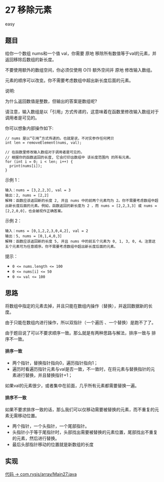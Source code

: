# 27 移除元素

easy

## 题目

给你一个数组 nums和一个值 val，你需要 原地 移除所有数值等于val的元素，并返回移除后数组的新长度。

不要使用额外的数组空间，你必须仅使用 O(1) 额外空间并 原地 修改输入数组。

元素的顺序可以改变。你不需要考虑数组中超出新长度后面的元素。



说明:

为什么返回数值是整数，但输出的答案是数组呢?

请注意，输入数组是以「引用」方式传递的，这意味着在函数里修改输入数组对于调用者是可见的。

你可以想象内部操作如下:
```
// nums 是以“引用”方式传递的。也就是说，不对实参作任何拷贝
int len = removeElement(nums, val);

// 在函数里修改输入数组对于调用者是可见的。
// 根据你的函数返回的长度, 它会打印出数组中 该长度范围内 的所有元素。
for (int i = 0; i < len; i++) {
  print(nums[i]);
}
```

示例 1：
```
输入：nums = [3,2,2,3], val = 3
输出：2, nums = [2,2]
解释：函数应该返回新的长度 2, 并且 nums 中的前两个元素均为 2。你不需要考虑数组中超出新长度后面的元素。例如，函数返回的新长度为 2 ，而 nums = [2,2,3,3] 或 nums = [2,2,0,0]，也会被视作正确答案。
```
示例 2：
```
输入：nums = [0,1,2,2,3,0,4,2], val = 2
输出：5, nums = [0,1,4,0,3]
解释：函数应该返回新的长度 5, 并且 nums 中的前五个元素为 0, 1, 3, 0, 4。注意这五个元素可为任意顺序。你不需要考虑数组中超出新长度后面的元素。
```

提示：

- `0 <= nums.length <= 100`
- `0 <= nums[i] <= 50`
- `0 <= val <= 100`

## 思路

将数组中指定的元素去掉，并且只能在数组内操作（替换），并返回数据新的长度。

由于只能在数组内进行操作，所以双指针（一个遍历 、一个替换）是跑不了了。

由于题目说了可以不要求顺序一致。那么就是有两种思路与解法，排序一致与 排序不一致。

#### 排序一致

- 两个指针，替换指针指向0，遍历指针指向1；
- 遍历时看遍历指针元素与val是否一致，不一致时，在将元素与替换指针的元素进行替换，并且替换指针+1；

如果val的元素很少，或者集中在前面，几乎所有元素都需要替换一遍。

#### 排序不一致

如果不要求排序一致的话，那么我们可以仅移动需要被替换的元素，而不重复的元素无需移动位置。

- 两个指针，一个头指针，一个尾部指针。
- 头指针小于等于尾指针时，头部找出需要被替换的元素位置，尾部找出不重复的元素，然后进行替换。
- 最后头部指针移动的位置就是新数组的长度

## 实现

[代码 -> com.rysis/array/Main27.java](../../src/com/rysis/array/Main27.java)